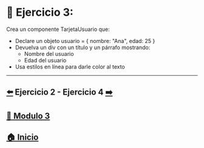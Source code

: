 # 🧩 Ejercicio 3:

Crea un componente TarjetaUsuario que:
* Declare un objeto usuario = { nombre: "Ana", edad: 25 }
* Devuelva un div con un título y un párrafo mostrando:
	* Nombre del usuario
	* Edad del usuario
* Usa estilos en línea para darle color al texto

---

##  [⬅️](../Ejercicios/Ejercicio_2.md) Ejercicio 2 - Ejercicio 4 [➡️](./Ejercicio_4.md)

## [📄 Modulo 3](../Modulo_3.md) 

## [🏠 Inicio](../../README.md) 
